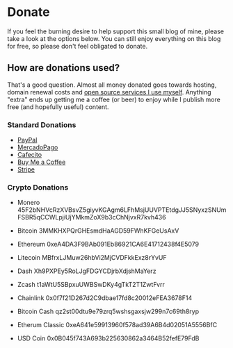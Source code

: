# Donate

If you feel the burning desire to help support this small blog of mine, please take a look at the options below. You can still enjoy everything on this blog for free, so please don't feel obligated to donate.

## How are donations used?

That's a good question. Almost all money donated goes towards hosting, domain renewal costs and [open source services I use myself](/uses). Anything "extra" ends up getting me a coffee (or beer) to enjoy while I publish more free (and hopefully useful) content.

### Standard Donations

- [PayPal](https://paypal.me/lightmandavid)
- [MercadoPago](#)
- [Cafecito](https://cafecito.app/davidlightman)
- [Buy Me a Coffee](https://www.buymeacoffee.com/WQTMtn7ir)
- [Stripe](https://buy.stripe.com/eVa14A885elO9JS9AE)

### Crypto Donations

- Monero 45F2bNHVcRzXVBsvZ5giyvKGAgm6LFhMsjUUVPTEtdgJJ5SNyxzSNUmFSBR5qCCWLpjiUjYMkmZoX9b3cChNjvxR7kvh436

- Bitcoin
  3MMKHXPQrGHEsmdHaAGD59FWhKFGeUsAxV

- Ethereum
  0xeA4DA3F9BAb091Eb86921CA6E41712438f4E5079

- Litecoin
  MBfrxLJMuw26hbVi2MjCVDFkkExz8rYvUF

- Dash
  Xh9PXPEy5RoLJgFDGYCDjrbXdjshMaYerz

- Zcash
  t1aWtU5SBpxuUWBSwDKy4gTkT2T1ZwtFvrr

- Chainlink
  0x0f7f21D267d2C9dbae17fd8c20012eFEA3678F14

- Bitcoin Cash
  qz2st00dtu9e79zrq5wshsgaxsjw299n7c69th8ryp

- Etherum Classic
  0xeA641e59913960f578ad39A6B4d02051A5556BfC

- USD Coin
  0x0B045f743A693b225630862a3464B52fefE79FdB
